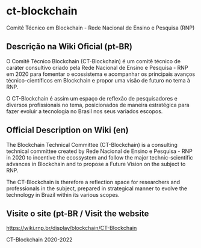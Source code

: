 # ct-blockchain
Comitê Técnico em Blockchain - Rede Nacional de Ensino e Pesquisa (RNP)

## Descrição na Wiki Oficial (pt-BR)

O Comitê Técnico Blockchain (CT-Blockchain) é um comitê técnico de caráter consultivo criado pela Rede Nacional de Ensino e Pesquisa - RNP em 2020 para fomentar o ecossistema e acompanhar os principais avanços técnico-científicos em Blockchain e propor uma visão de futuro no tema à RNP.

O CT-Blockchain é assim um espaço de reflexão de pesquisadores e diversos profissionais no tema, posicionados de maneira estratégica para fazer evoluir a tecnologia no Brasil nos seus variados escopos.

## Official Description on Wiki (en)

The Blockchain Technical Committee (CT-Blockchain) is a consulting technical committee created by Rede Nacional de Ensino e Pesquisa - RNP in 2020 to incentive the ecossystem and follow the major technic-scientific advances in Blockchain and to propose a Future Vision on the subject to RNP.

The CT-Blockchain is therefore a reflection space for researchers and professionals in the subject, prepared in strategical manner to evolve the technology in Brazil within its various scopes.

## Visite o site (pt-BR / Visit the website

https://wiki.rnp.br/display/blockchain/CT-Blockchain

CT-Blockchain 2020-2022
